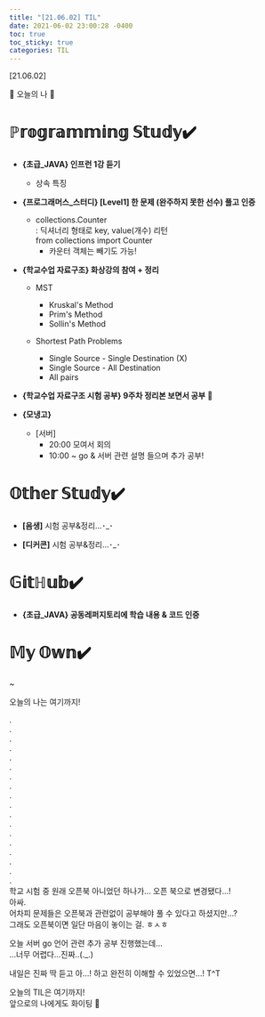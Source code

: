 ```yaml
---
title: "[21.06.02] TIL"
date: 2021-06-02 23:00:28 -0400
toc: true
toc_sticky: true
categories: TIL
---
```



[21.06.02]

🙌 오늘의 나 🙌

# ℙ𝕣𝕠𝕘𝕣𝕒𝕞𝕞𝕚𝕟𝕘 𝕊𝕥𝕦𝕕𝕪✔️
- **{초급_JAVA} 인프런 1강 듣기**
    * 상속 특징    

- **{프로그래머스_스터디} [Level1] 한 문제 (완주하지 못한 선수) 풀고 인증**
    * collections.Counter     
      : 딕셔너리 형태로 key, value(개수) 리턴      
        from collections import Counter      
        * 카운터 객체는 빼기도 가능!

- **{학교수업 자료구조} 화상강의 참여 + 정리**        
   * MST
       * Kruskal's Method
       * Prim's Method
       * Sollin's Method
 
   * Shortest Path Problems
       * Single Source - Single Destination (X)
       * Single Source - All Destination
       * All pairs    

- **{학교수업 자료구조 시험 공부} 9주차 정리본 보면서 공부** 🤔 
  
- **{모냉고}** 
     * [서버] 
         * 20:00 모여서 회의 
         *  10:00 ~ go & 서버 관련 설명 들으며 추가 공부!

# 𝕆𝕥𝕙𝕖𝕣 𝕊𝕥𝕦𝕕𝕪✔️

- **[음생]** 시험 공부&정리...･_･

- **[디커콘]** 시험 공부&정리...･_･

# 𝔾𝕚𝕥ℍ𝕦𝕓✔️

- **{초급_JAVA} 공동레퍼지토리에 학습 내용 & 코드 인증**


# 𝕄𝕪 𝕆𝕨𝕟✔️
~




오늘의 나는 여기까지! 
    
.     
.      
.      
.    
.     
.      
.       
.        
.      
.      
.       
.      
.      
.      
.      
.      
.      
.    
학교 시험 중 원래 오픈북 아니었던 하나가... 오픈 북으로 변경됐다...!      
아싸.     
어차피 문제들은 오픈북과 관련없이 공부해야 풀 수 있다고 하셨지만...?          
그래도 오픈북이면 일단 마음이 놓이는 걸. ㅎㅅㅎ        

오늘 서버 go 언어 관련 추가 공부 진행했는데...     
...너무 어렵다...진짜..(._.)            

내일은 진짜 딱 듣고 아...! 하고 완전히 이해할 수 있었으면...! T^T
     
오늘의 TIL은 여기까지!       
앞으로의 나에게도 화이팅 🌸            
